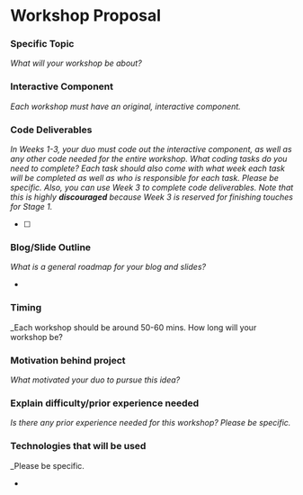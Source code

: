 # Workshop Proposal

### Specific Topic
_What will your workshop be about?_



### Interactive Component
_Each workshop must have an original, interactive component._



### Code Deliverables
_In Weeks 1-3, your duo must code out the interactive component, as well as any other code needed for the entire workshop. 
What coding tasks do you need to complete? Each task should also come with what week each task will be completed as well as who is responsible for each task.
Please be specific._
_Also, you can use Week 3 to complete code deliverables. Note that this is highly **discouraged** because Week 3 is reserved for finishing touches for Stage 1._

- [ ]

### Blog/Slide Outline
_What is a general roadmap for your blog and slides?_

* 

### Timing
_Each workshop should be around 50-60 mins. How long will your workshop be?



### Motivation behind project
_What motivated your duo to pursue this idea?_



### Explain difficulty/prior experience needed
_Is there any prior experience needed for this workshop? Please be specific._



### Technologies that will be used
_Please be specific.

* 

